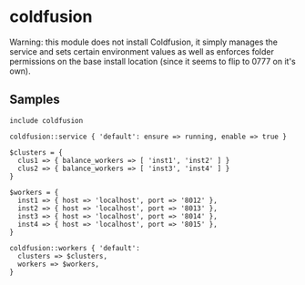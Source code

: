 coldfusion
==========

Warning: this module does not install Coldfusion, it simply manages the service
and sets certain environment values as well as enforces folder permissions on
the base install location (since it seems to flip to 0777 on it's own).

Samples
-------
```
include coldfusion
```
```
coldfusion::service { 'default': ensure => running, enable => true }
```
```
$clusters = {
  clus1 => { balance_workers => [ 'inst1', 'inst2' ] }
  clus2 => { balance_workers => [ 'inst3', 'inst4' ] }
}
```
```
$workers = {
  inst1 => { host => 'localhost', port => '8012' },
  inst2 => { host => 'localhost', port => '8013' },
  inst3 => { host => 'localhost', port => '8014' },
  inst4 => { host => 'localhost', port => '8015' },
}
```
```
coldfusion::workers { 'default':
  clusters => $clusters,
  workers => $workers,
}
```
